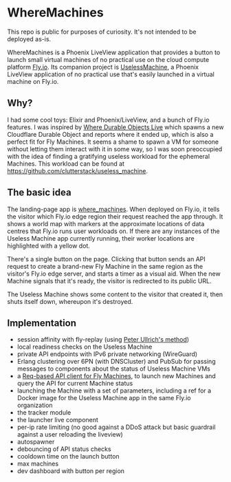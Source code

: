 # WhereMachines

This repo is public for purposes of curiosity. It's not intended to be deployed as-is.

WhereMachines is a Phoenix LiveView application that provides a button to launch small virtual machines of no practical use on the cloud compute platform [Fly.io](https://fly.io). Its companion project is [UselessMachine](https://github.com/clutterstack/useless_machine), a Phoenix LiveView application of no practical use that's easily launched in a virtual machine on Fly.io.

## Why?

I had some cool toys: Elixir and Phoenix/LiveView, and a bunch of Fly.io features. I was inspired by [Where Durable Objects Live](https://where.durableobjects.live/) which spawns a new Cloudflare Durable Object and reports where it ended up, which is also a perfect fit for Fly Machines. It seems a shame to spawn a VM for someone without letting them interact with it in some way, so I was soon preoccupied with the idea of finding a gratifying useless workload for the ephemeral Machines. This workload can be found at https://github.com/clutterstack/useless_machine.

## The basic idea

The landing-page app is [where_machines](https://github.com/clutterstack/where_machines). When deployed on Fly.io, it tells the visitor which Fly.io edge region their request reached the app through. It shows a world map with markers at the approximate locations of data centres that Fly.io runs user workloads on. If there are any instances of the Useless Machine app currently running, their worker locations are highlighted with a yellow dot.

There's a single button on the page. Clicking that button sends an API request to create a brand-new Fly Machine in the same region as the visitor's Fly.io edge server, and starts a timer as a visual aid. When the new Machine signals that it's ready, the visitor is redirected to its public URL.

The Useless Machine shows some content to the visitor that created it, then shuts itself down, whereupon it's destroyed.

## Implementation

* session affinity with fly-replay (using [Peter Ullrich's method](https://peterullrich.com/request-routing-and-sticky-sessions-in-phoenix-on-fly))
* local readiness checks on the Useless Machine
* private API endpoints with IPv6 private networking (WireGuard)
* Erlang clustering over 6PN (with DNSCluster) and PubSub for passing messages to components about the status of Useless Machine VMs
* a [Req-based API client for Fly Machines](https://github.com/clutterstack/clutterfly), to launch new Machines and query the API for current Machine status
* launching the Machine with a set of parameters, including a ref for a Docker image for the Useless Machine app in the same Fly.io organization 
* the tracker module
* the launcher live component
* per-ip rate limiting (no good against a DDoS attack but basic guardrail against a user reloading the liveview)
* autospawner
* debouncing of API status checks
* cooldown time on the launch button
* max machines
* dev dashboard with button per region 
